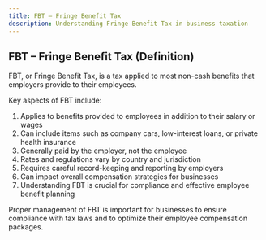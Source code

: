 ```yaml
---
title: FBT – Fringe Benefit Tax
description: Understanding Fringe Benefit Tax in business taxation
---
```

## FBT – Fringe Benefit Tax (Definition)
FBT, or Fringe Benefit Tax, is a tax applied to most non-cash benefits that employers provide to their employees.

Key aspects of FBT include:
1. Applies to benefits provided to employees in addition to their salary or wages
2. Can include items such as company cars, low-interest loans, or private health insurance
3. Generally paid by the employer, not the employee
4. Rates and regulations vary by country and jurisdiction
5. Requires careful record-keeping and reporting by employers
6. Can impact overall compensation strategies for businesses
7. Understanding FBT is crucial for compliance and effective employee benefit planning

Proper management of FBT is important for businesses to ensure compliance with tax laws and to optimize their employee compensation packages.